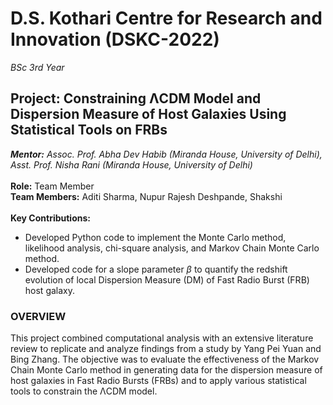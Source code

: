 # D.S. Kothari Centre for Research and Innovation (DSKC-2022)
*BSc 3rd Year*
## Project: Constraining ΛCDM Model and Dispersion Measure of Host Galaxies Using Statistical Tools on FRBs
***Mentor:** Assoc. Prof. Abha Dev Habib (Miranda House, University of Delhi), Asst. Prof. Nisha Rani (Miranda House, University of Delhi)*<br/>
<br/>
**Role:** Team Member<br/>
**Team Members:** Aditi Sharma, Nupur Rajesh Deshpande, Shakshi<br/>
<br/>
**Key Contributions:**
- Developed Python code to implement the Monte Carlo method, likelihood analysis, chi-square analysis, and Markov Chain Monte Carlo method.
- Developed code for a slope parameter $\beta$ to quantify the redshift evolution of local Dispersion Measure (DM) of Fast Radio Burst (FRB) host galaxy. 


### OVERVIEW
This project combined computational analysis with an extensive literature review to replicate and analyze findings from a study by Yang Pei Yuan and Bing Zhang. The objective was to evaluate the effectiveness of the Markov Chain Monte Carlo method in generating data for the dispersion measure of host galaxies in Fast Radio Bursts (FRBs) and to apply various statistical tools to constrain the ΛCDM model.

